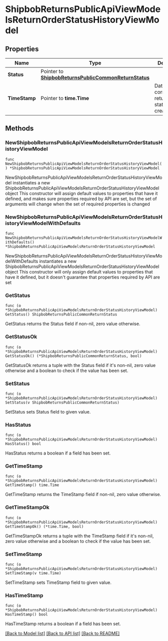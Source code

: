 # ShipbobReturnsPublicApiViewModelsReturnOrderStatusHistoryViewModel

## Properties

Name | Type | Description | Notes
------------ | ------------- | ------------- | -------------
**Status** | Pointer to [**ShipbobReturnsPublicCommonReturnStatus**](Shipbob.Returns.Public.Common.ReturnStatus.md) |  | [optional] 
**TimeStamp** | Pointer to **time.Time** | Date this corresponding return order status was created | [optional] 

## Methods

### NewShipbobReturnsPublicApiViewModelsReturnOrderStatusHistoryViewModel

`func NewShipbobReturnsPublicApiViewModelsReturnOrderStatusHistoryViewModel() *ShipbobReturnsPublicApiViewModelsReturnOrderStatusHistoryViewModel`

NewShipbobReturnsPublicApiViewModelsReturnOrderStatusHistoryViewModel instantiates a new ShipbobReturnsPublicApiViewModelsReturnOrderStatusHistoryViewModel object
This constructor will assign default values to properties that have it defined,
and makes sure properties required by API are set, but the set of arguments
will change when the set of required properties is changed

### NewShipbobReturnsPublicApiViewModelsReturnOrderStatusHistoryViewModelWithDefaults

`func NewShipbobReturnsPublicApiViewModelsReturnOrderStatusHistoryViewModelWithDefaults() *ShipbobReturnsPublicApiViewModelsReturnOrderStatusHistoryViewModel`

NewShipbobReturnsPublicApiViewModelsReturnOrderStatusHistoryViewModelWithDefaults instantiates a new ShipbobReturnsPublicApiViewModelsReturnOrderStatusHistoryViewModel object
This constructor will only assign default values to properties that have it defined,
but it doesn't guarantee that properties required by API are set

### GetStatus

`func (o *ShipbobReturnsPublicApiViewModelsReturnOrderStatusHistoryViewModel) GetStatus() ShipbobReturnsPublicCommonReturnStatus`

GetStatus returns the Status field if non-nil, zero value otherwise.

### GetStatusOk

`func (o *ShipbobReturnsPublicApiViewModelsReturnOrderStatusHistoryViewModel) GetStatusOk() (*ShipbobReturnsPublicCommonReturnStatus, bool)`

GetStatusOk returns a tuple with the Status field if it's non-nil, zero value otherwise
and a boolean to check if the value has been set.

### SetStatus

`func (o *ShipbobReturnsPublicApiViewModelsReturnOrderStatusHistoryViewModel) SetStatus(v ShipbobReturnsPublicCommonReturnStatus)`

SetStatus sets Status field to given value.

### HasStatus

`func (o *ShipbobReturnsPublicApiViewModelsReturnOrderStatusHistoryViewModel) HasStatus() bool`

HasStatus returns a boolean if a field has been set.

### GetTimeStamp

`func (o *ShipbobReturnsPublicApiViewModelsReturnOrderStatusHistoryViewModel) GetTimeStamp() time.Time`

GetTimeStamp returns the TimeStamp field if non-nil, zero value otherwise.

### GetTimeStampOk

`func (o *ShipbobReturnsPublicApiViewModelsReturnOrderStatusHistoryViewModel) GetTimeStampOk() (*time.Time, bool)`

GetTimeStampOk returns a tuple with the TimeStamp field if it's non-nil, zero value otherwise
and a boolean to check if the value has been set.

### SetTimeStamp

`func (o *ShipbobReturnsPublicApiViewModelsReturnOrderStatusHistoryViewModel) SetTimeStamp(v time.Time)`

SetTimeStamp sets TimeStamp field to given value.

### HasTimeStamp

`func (o *ShipbobReturnsPublicApiViewModelsReturnOrderStatusHistoryViewModel) HasTimeStamp() bool`

HasTimeStamp returns a boolean if a field has been set.


[[Back to Model list]](../README.md#documentation-for-models) [[Back to API list]](../README.md#documentation-for-api-endpoints) [[Back to README]](../README.md)


